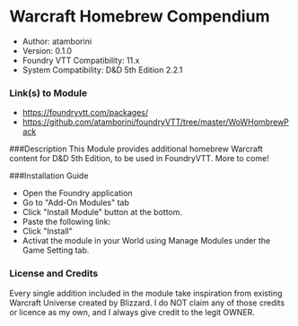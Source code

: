 # Warcraft Homebrew Compendium

* Author: atamborini
* Version: 0.1.0
* Foundry VTT Compatibility: 11.x
* System Compatibility: D&D 5th Edition 2.2.1
### Link(s) to Module
* https://foundryvtt.com/packages/
* https://github.com/atamborini/foundryVTT/tree/master/WoWHombrewPack

###Description
This Module provides additional homebrew Warcraft content for D&D 5th Edition, to be used in FoundryVTT. More to come!

###Installation Guide

* Open the Foundry application
* Go to "Add-On Modules" tab
* Click "Install Module" button at the bottom.
* Paste the following link: 
* Click "Install"
* Activat the module in your World using Manage Modules under the Game Setting tab.

### License and Credits
Every single addition included in the module take inspiration from existing Warcraft Universe created by Blizzard.
I do NOT claim any of those credits or licence as my own, and I always give credit to the legit OWNER.
